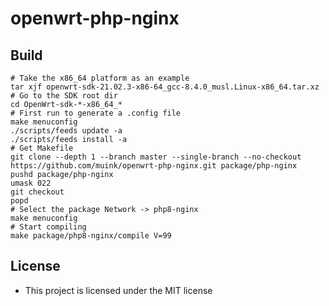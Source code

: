 openwrt-php-nginx
=================

## Build

```shell
# Take the x86_64 platform as an example
tar xjf openwrt-sdk-21.02.3-x86-64_gcc-8.4.0_musl.Linux-x86_64.tar.xz
# Go to the SDK root dir
cd OpenWrt-sdk-*-x86_64_*
# First run to generate a .config file
make menuconfig
./scripts/feeds update -a
./scripts/feeds install -a
# Get Makefile
git clone --depth 1 --branch master --single-branch --no-checkout https://github.com/muink/openwrt-php-nginx.git package/php-nginx
pushd package/php-nginx
umask 022
git checkout
popd
# Select the package Network -> php8-nginx
make menuconfig
# Start compiling
make package/php8-nginx/compile V=99
```

## License

- This project is licensed under the MIT license
